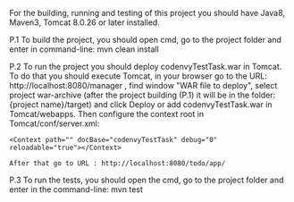 For the building, running and testing of this project you should have Java8, Maven3, Tomcat 8.0.26 or later installed.

P.1 To build the project, you should open cmd, go to the project folder and enter in command-line:
    mvn clean install
    
P.2 To run the project you should deploy codenvyTestTask.war in Tomcat. To do that you should execute Tomcat,
    in your browser go to the URL: http://localhost:8080/manager , find window "WAR file to deploy", 
    select project war-archive (after the project building (P.1) it will be in the folder: {project name}/target) and click Deploy
    or add codenvyTestTask.war in Tomcat/webapps. Then configure the context root in Tomcat/conf/server.xml:
   
    <Context path="" docBase="codenvyTestTask" debug="0" reloadable="true"></Context>
    
    After that go to URL : http://localhost:8080/todo/app/
    
P.3 To run the tests, you should open the cmd, go to the project folder and enter in the command-line:
    mvn test
